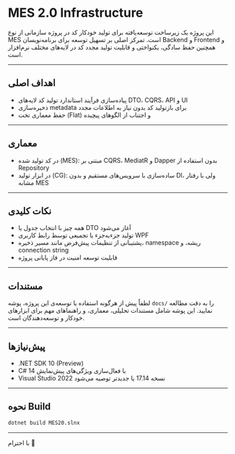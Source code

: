 # MES 2.0 Infrastructure

این پروژه یک زیرساخت توسعه‌یافته برای تولید خودکار کد در پروژه سازمانی از نوع MES است. تمرکز اصلی بر تسهیل توسعه برای برنامه‌نویسان Backend و Frontend و همچنین حفظ سادگی، یکنواختی و قابلیت تولید مجدد کد در لایه‌های مختلف نرم‌افزار است.

---

## اهداف اصلی

- پیاده‌سازی فرآیند استاندارد تولید کد لایه‌های DTO، CQRS، API و UI
- ذخیره‌سازی metadata برای بازتولید کد بدون نیاز به اطلاعات مجدد
- حفظ معماری تخت (Flat) و اجتناب از الگوهای پیچیده

---

## معماری

- در کد تولید شده (MES): مبتنی بر CQRS، MediatR و Dapper بدون استفاده از Repository
- در ابزار تولید (CG): ساده‌سازی با سرویس‌های مستقیم و بدون DI، ولی با رفتار مشابه MES

---

## نکات کلیدی

- همه چیز با انتخاب جدول یا DTO آغاز می‌شود
- تولید جزءبه‌جزء یا تجمیعی توسط رابط کاربری WPF
- پشتیبانی از تنظیمات پیش‌فرض مانند مسیر ذخیره، namespace ریشه، و connection string
- قابلیت توسعه امنیت در فاز پایانی پروژه

---

## مستندات

لطفاً پیش از هرگونه استفاده یا توسعه‌ی این پروژه، پوشه `docs/` را به دقت مطالعه نمایید. این پوشه شامل مستندات تحلیلی، معماری، و راهنماهای مهم برای ابزارهای خودکار و توسعه‌دهندگان است.

---

## پیش‌نیازها

- .NET SDK 10 (Preview)
- C# 14 با فعال‌سازی ویژگی‌های پیش‌نمایش
- Visual Studio 2022 نسخه 17.14 یا جدیدتر توصیه می‌شود

---

## نحوه Build

```bash
dotnet build MES20.slnx
```

---

با احترام 🙏
